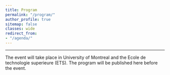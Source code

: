 ```yaml
---
title: Program
permalink: "/program/"
author_profile: true
sitemap: false
classes: wide
redirect_from:
- "/agenda/"
---
```


---
The event will take place in University of Montreal and the Ecole de technologie superieure (ETS). The program will be published here before the event.
 
